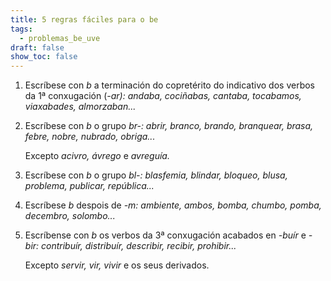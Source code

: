 ```yaml
---
title: 5 regras fáciles para o be
tags:
  - problemas_be_uve
draft: false
show_toc: false
---
```

<article> 

1. Escríbese con *b* a terminación do copretérito do indicativo dos verbos da 1ª conxugación (*\-ar): andaba, cociñabas, cantaba, tocabamos, viaxabades, almorzaban...*

</article>

<article>

2. Escríbese con *b* o grupo *br-: abrir, branco, brando, branquear, brasa, febre, nobre, nubrado, obriga...*

   Excepto *acivro, ávrego* e *avreguía.*

</article>

<article>

3. Escríbese con *b* o grupo *bl-: blasfemia, blindar, bloqueo, blusa, problema, publicar, república...*

</article>

<article>

4. Escríbese *b* despois de *\-m: ambiente, ambos, bomba, chumbo, pomba, decembro, solombo...*

</article>

<article>

5. Escríbense con *b* os verbos da 3ª conxugación acabados en *\-buír* e *\-bir: contribuír, distribuír, describir, recibir, prohibir...*

   Excepto *servir, vir, vivir* e os seus derivados. 

</article>
